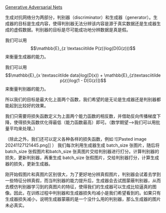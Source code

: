 [Generative Adversarial Nets](https://arxiv.org/pdf/1406.2661)

生成对抗网络分为两部分，判别器（discriminator）和生成器（generator）。生成器的目标是生成内容，使得判别器无法分辨该内容是源于真实数据还是生成器生成的虚假数据。判别器的目标是尽可能成功地分辨数据是真是假。

我们可以用$$\mathbb{E}_{z \textasciitilde P(z)}log(D(G(z)))$$来衡量生成器的能力。

我们可以用$$\mathbb{E}_{x \textasciitilde data}log(D(x)) + \mathbb{E}_{z\textasciitilde p(z)}log(1 - D[G(z)])$$
来衡量判别器的能力。

所以我们的目标是最大化上面两个函数，我们希望的是无论是生成器还是判别器都能起到比较好的效果。

我们只需要将损失函数定义为上面两个能力函数的相反数，并借助反向传播梯度下降，使得损失函数优化得最低（能力函数最高）即可。（数学期望-->我们可以用批量平均来处理。）

（除此之外，我们还可以定义各种各样的损失函数，例如
![[Pasted image 20241127121445.png]]
 ）
 我们每次利用生成器生成 batch_size 张图片，随后将 batch_size 张假图片和batch_size 张真图片交给判别器进行打分。计算判别器的损失，更新判别器，再重生成 batch_size 张假图片，交给判别器打分，计算生成器的损失，更新生成器。
 
刚开始假图片和真图片区别很大，为了更好地分辨真假图片，判别器会试着去学到一些特征分辨真假，而当判别器的能力提升后，生成器会去试图蒙蔽判别器，从而去模仿判别器学习到的真图片的特征，使得我们的生成器可以生成比较逼真的图像。因此，在训练过程中判别器和生成器损失均减小是我们希望看到的。如果只有生成器损失减小，说明生成器蒙蔽的是一个没什么用的判别器，那么生成器的图片未必真实。




